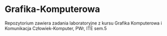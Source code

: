 # Grafika-Komputerowa

Repozytorium zawiera zadania laboratoryjne z kursu Grafika Komputerowa i Komunikacja Człowiek-Komputer, PWr, ITE sem.5
